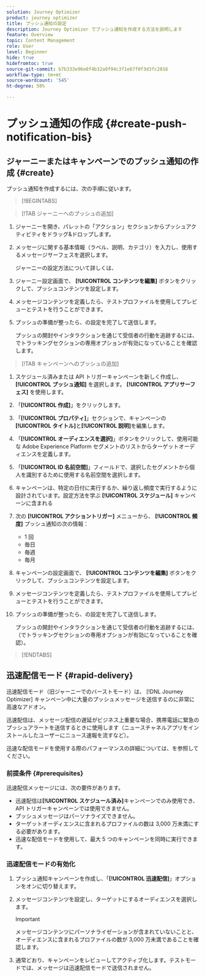 ```yaml
---
solution: Journey Optimizer
product: journey optimizer
title: プッシュ通知の設定
description: Journey Optimizer でプッシュ通知を作成する方法を説明します
feature: Overview
topic: Content Management
role: User
level: Beginner
hide: true
hidefromtoc: true
source-git-commit: b7b333e96e0f4b32a0f94c3f1e67f0f3d3fc2816
workflow-type: tm+mt
source-wordcount: '545'
ht-degree: 50%

---
```


# プッシュ通知の作成 {#create-push-notification-bis}

## ジャーニーまたはキャンペーンでのプッシュ通知の作成 {#create}

プッシュ通知を作成するには、次の手順に従います。

>[!BEGINTABS]

>[!TAB ジャーニーへのプッシュの追加]

1. ジャーニーを開き、パレットの「アクション」セクションからプッシュアクティビティをドラッグ&amp;ドロップします。

1. メッセージに関する基本情報（ラベル、説明、カテゴリ）を入力し、使用するメッセージサーフェスを選択します。

   ジャーニーの設定方法について詳しくは、

1. ジャーニー設定画面で、 **[!UICONTROL コンテンツを編集]** ボタンをクリックして、プッシュコンテンツを設定します。

1. メッセージコンテンツを定義したら、テストプロファイルを使用してプレビューとテストを行うことができます。

1. プッシュの準備が整ったら、の設定を完了して送信します。

   プッシュの開封やインタラクションを通じて受信者の行動を追跡するには、でトラッキングセクションの専用オプションが有効になっていることを確認します。

>[!TAB キャンペーンへのプッシュの追加]

1. スケジュール済みまたは API トリガーキャンペーンを新しく作成し、 **[!UICONTROL プッシュ通知]** を選択します。 **[!UICONTROL アプリサーフェス]** を使用します。

1. 「**[!UICONTROL 作成]**」をクリックします。

1. 「**[!UICONTROL プロパティ]**」セクションで、キャンペーンの&#x200B;**[!UICONTROL タイトル]**&#x200B;と&#x200B;**[!UICONTROL 説明]**&#x200B;を編集します。

1. 「**[!UICONTROL オーディエンスを選択]**」ボタンをクリックして、使用可能な Adobe Experience Platform セグメントのリストからターゲットオーディエンスを定義します。 

1. 「**[!UICONTROL ID 名前空間]**」フィールドで、選択したセグメントから個人を識別するために使用する名前空間を選択します。

1. キャンペーンは、特定の日付に実行するか、繰り返し頻度で実行するように設計されています。設定方法を学ぶ **[!UICONTROL スケジュール]** キャンペーンに含まれる

1. 次の **[!UICONTROL アクショントリガー]** メニューから、 **[!UICONTROL 頻度]** プッシュ通知の次の情報：

   * 1 回
   * 毎日
   * 毎週
   * 毎月

1. キャンペーンの設定画面で、 **[!UICONTROL コンテンツを編集]** ボタンをクリックして、プッシュコンテンツを設定します。

1. メッセージコンテンツを定義したら、テストプロファイルを使用してプレビューとテストを行うことができます。

1. プッシュの準備が整ったら、の設定を完了して送信します。

   プッシュの開封やインタラクションを通じて受信者の行動を追跡するには、（でトラッキングセクションの専用オプションが有効になっていることを確認）。

>[!ENDTABS]

## 迅速配信モード {#rapid-delivery}

迅速配信モード（旧ジャーニーでのバーストモード）は、 [!DNL Journey Optimizer] キャンペーン中に大量のプッシュメッセージを送信するのに非常に高速なアドオン。

迅速配信は、メッセージ配信の遅延がビジネス上重要な場合、携帯電話に緊急のプッシュアラートを送信するときに使用します（ニュースチャネルアプリをインストールしたユーザーにニュース速報を流すなど）。

迅速な配信モードを使用する際のパフォーマンスの詳細については、を参照してください。

### 前提条件 {#prerequisites}

迅速配信メッセージには、次の要件があります。

* 迅速配信は&#x200B;**[!UICONTROL スケジュール済み]**&#x200B;キャンペーンでのみ使用でき、API トリガーキャンペーンでは使用できません。
* プッシュメッセージはパーソナライズできません。
* ターゲットオーディエンスに含まれるプロファイルの数は 3,000 万未満にする必要があります。
* 迅速な配信モードを使用して、最大 5 つのキャンペーンを同時に実行できます。

### 迅速配信モードの有効化

1. プッシュ通知キャンペーンを作成し、「**[!UICONTROL 迅速配信]**」オプションをオンに切り替えます。

1. メッセージコンテンツを設定し、ターゲットにするオーディエンスを選択します。

   >[!IMPORTANT]
   >
   >メッセージコンテンツにパーソナライゼーションが含まれていないことと、オーディエンスに含まれるプロファイルの数が 3,000 万未満であることを確認します。

1. 通常どおり、キャンペーンをレビューしてアクティブ化します。テストモードでは、メッセージは迅速配信モードで送信されません。